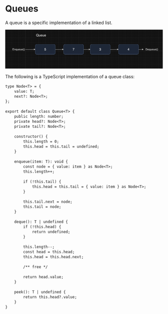 # Queues

A queue is a specific implementation of a linked list.

![](../public/queue.png)

The following is a TypeScript implementation of a queue class:

```
type Node<T> = {
    value: T;
    next?: Node<T>;
};

export default class Queue<T> {
    public length: number;
    private head?: Node<T>;
    private tail?: Node<T>;

    constructor() {
        this.length = 0;
        this.head = this.tail = undefined;
    }

    enqueue(item: T): void {
        const node = { value: item } as Node<T>;
        this.length++;

        if (!this.tail) {
            this.head = this.tail = { value: item } as Node<T>;
        }

        this.tail.next = node;
        this.tail = node;
    }

    deque(): T | undefined {
        if (!this.head) {
            return undefined;
        }

        this.length--;
        const head = this.head;
        this.head = this.head.next;

        /** free */

        return head.value;
    }

    peek(): T | undefined {
        return this.head?.value;
    }
}
```
